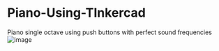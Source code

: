 # Piano-Using-TInkercad
Piano single octave using push buttons with perfect sound frequencies
![image](https://user-images.githubusercontent.com/87421663/152737699-d6f568a6-8fa4-4427-942a-1f415cb83e49.png)
